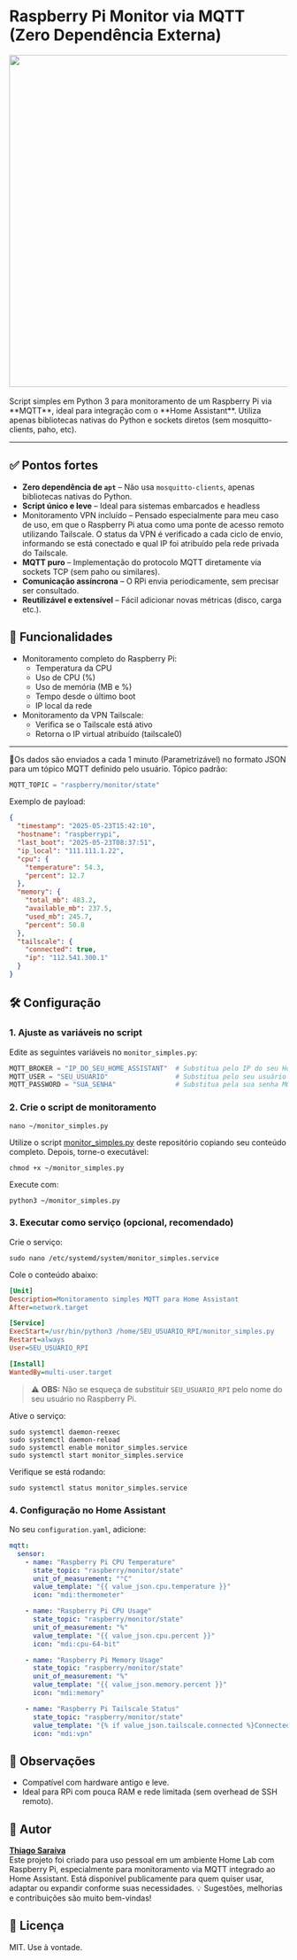 # Raspberry Pi Monitor via MQTT (Zero Dependência Externa)
<div align="center">
  <img src="https://github.com/user-attachments/assets/f98bf0f6-978c-4b6e-b3a2-f6e2b0cdfe6f" width="600"/>
</div>
<br>
Script simples em Python 3 para monitoramento de um Raspberry Pi via **MQTT**, ideal para integração com o **Home Assistant**. Utiliza apenas bibliotecas nativas do Python e sockets diretos (sem mosquitto-clients, paho, etc).


---

## ✅ Pontos fortes

- **Zero dependência de `apt`** – Não usa `mosquitto-clients`, apenas bibliotecas nativas do Python.
- **Script único e leve** – Ideal para sistemas embarcados e headless
- Monitoramento VPN incluído – Pensado especialmente para meu caso de uso, em que o Raspberry Pi atua como uma ponte de acesso remoto utilizando Tailscale. O status da VPN é verificado a cada ciclo de envio, informando se está conectado e qual IP foi atribuído pela rede privada do Tailscale.
- **MQTT puro** – Implementação do protocolo MQTT diretamente via sockets TCP (sem paho ou similares).
- **Comunicação assíncrona** – O RPi envia periodicamente, sem precisar ser consultado.
- **Reutilizável e extensível** – Fácil adicionar novas métricas (disco, carga etc.).

## 📌 Funcionalidades
- Monitoramento completo do Raspberry Pi:
  - Temperatura da CPU
  - Uso de CPU (%)
  - Uso de memória (MB e %)
  - Tempo desde o último boot
  - IP local da rede
- Monitoramento da VPN Tailscale:
  - Verifica se o Tailscale está ativo
  - Retorna o IP virtual atribuído (tailscale0)
---

📡Os dados são enviados a cada 1 minuto (Parametrizável) no formato JSON para um tópico MQTT definido pelo usuário.
Tópico padrão:
```python
MQTT_TOPIC = "raspberry/monitor/state"
```
Exemplo de payload:
```json
{
  "timestamp": "2025-05-23T15:42:10",
  "hostname": "raspberrypi",
  "last_boot": "2025-05-23T08:37:51",
  "ip_local": "111.111.1.22",
  "cpu": {
    "temperature": 54.3,
    "percent": 12.7
  },
  "memory": {
    "total_mb": 483.2,
    "available_mb": 237.5,
    "used_mb": 245.7,
    "percent": 50.8
  },
  "tailscale": {
    "connected": true,
    "ip": "112.541.300.1"
  }
}
```
## 🛠️ Configuração
### 1. Ajuste as variáveis no script
Edite as seguintes variáveis no `monitor_simples.py`:

```python
MQTT_BROKER = "IP_DO_SEU_HOME_ASSISTANT"  # Substitua pelo IP do seu Home Assistant
MQTT_USER = "SEU_USUARIO"                 # Substitua pelo seu usuário MQTT
MQTT_PASSWORD = "SUA_SENHA"               # Substitua pela sua senha MQTT
```
### 2. Crie o script de monitoramento
```git
nano ~/monitor_simples.py
```
Utilize o script [monitor_simples.py](https://github.com/thsrv/rpi-monitor-mqtt/blob/main/monitor_simples.py) deste repositório copiando seu conteúdo completo.
Depois, torne-o executável:
```git
chmod +x ~/monitor_simples.py
```
Execute com:
```git
python3 ~/monitor_simples.py
```
### 3. Executar como serviço (opcional, recomendado)
Crie o serviço:
```git
sudo nano /etc/systemd/system/monitor_simples.service
```
Cole o conteúdo abaixo:
```ini
[Unit]
Description=Monitoramento simples MQTT para Home Assistant
After=network.target

[Service]
ExecStart=/usr/bin/python3 /home/SEU_USUARIO_RPI/monitor_simples.py
Restart=always
User=SEU_USUARIO_RPI

[Install]
WantedBy=multi-user.target
```
> ⚠️ **OBS:** Não se esqueça de substituir `SEU_USUARIO_RPI` pelo nome do seu usuário no Raspberry Pi.

Ative o serviço:
```git
sudo systemctl daemon-reexec
sudo systemctl daemon-reload
sudo systemctl enable monitor_simples.service
sudo systemctl start monitor_simples.service
```
Verifique se está rodando:
```git
sudo systemctl status monitor_simples.service
```

### 4. Configuração no Home Assistant
No seu `configuration.yaml`, adicione:
```yaml
mqtt:
  sensor:
    - name: "Raspberry Pi CPU Temperature"
      state_topic: "raspberry/monitor/state"
      unit_of_measurement: "°C"
      value_template: "{{ value_json.cpu.temperature }}"
      icon: "mdi:thermometer"

    - name: "Raspberry Pi CPU Usage"
      state_topic: "raspberry/monitor/state"
      unit_of_measurement: "%"
      value_template: "{{ value_json.cpu.percent }}"
      icon: "mdi:cpu-64-bit"

    - name: "Raspberry Pi Memory Usage"
      state_topic: "raspberry/monitor/state"
      unit_of_measurement: "%"
      value_template: "{{ value_json.memory.percent }}"
      icon: "mdi:memory"

    - name: "Raspberry Pi Tailscale Status"
      state_topic: "raspberry/monitor/state"
      value_template: "{% if value_json.tailscale.connected %}Connected{% else %}Disconnected{% endif %}"
      icon: "mdi:vpn"
```

## 📝 Observações
- Compatível com hardware antigo e leve.
- Ideal para RPi com pouca RAM e rede limitada (sem overhead de SSH remoto).

## 👤 Autor
[**Thiago Saraiva**](https://github.com/thsrv)<br>
Este projeto foi criado para uso pessoal em um ambiente Home Lab com Raspberry Pi, especialmente para monitoramento via MQTT integrado ao Home Assistant.
Está disponível publicamente para quem quiser usar, adaptar ou expandir conforme suas necessidades.
💡 Sugestões, melhorias e contribuições são muito bem-vindas!

## 📜 Licença
MIT. Use à vontade.
